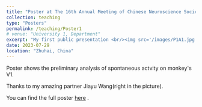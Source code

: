 ```yaml
---
title: "Poster at The 16th Annual Meeting of Chinese Neuroscience Society"
collection: teaching
type: "Posters"
permalink: /teaching/Poster1
# venue: "University 1, Department"
excerpt: "My first public presentation <br/><img src='/images/P1A1.jpg' alt="drawing" width="50%"/>"
date: 2023-07-29
location: "Zhuhai, China"
---
```


Poster shows the preliminary analysis of spontaneous actvity on monkey's V1.     

Thanks to my amazing partner Jiayu Wang(right in the picture).   

You can find the full poster [here](/files/Poster1.jpeg) .


<!-- Heading 1
======

Heading 2
======

Heading 3
====== -->